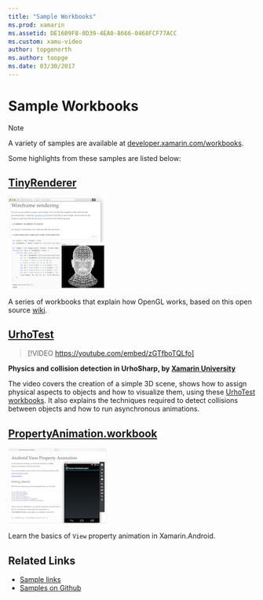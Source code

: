 ```yaml
---
title: "Sample Workbooks"
ms.prod: xamarin
ms.assetid: DE1609F8-0D39-4EA0-8666-0468FCF77ACC
ms.custom: xamu-video
author: topgenorth
ms.author: toopge
ms.date: 03/30/2017
---
```


# Sample Workbooks

> [!NOTE]
> A variety of samples are available at
[developer.xamarin.com/workbooks](https://developer.xamarin.com/workbooks/).

Some highlights from these samples are listed below:

## [TinyRenderer](tinyrenderer.md)

[![](images/tinyrenderer-sml.png "A series of workbooks that explain how OpenGL works")](images/tinyrenderer-sml-orig.png#lightbox)

A series of workbooks that explain how OpenGL works, based on this
open source [wiki](https://github.com/ssloy/tinyrenderer/wiki/).

[](tinyrenderer.md)

## [UrhoTest](https://github.com/Krumelur/UrhoTest)

 > [!VIDEO https://youtube.com/embed/zGTfboTQLfo]

**Physics and collision detection in UrhoSharp, by [Xamarin University](https://university.xamarin.com)**

The video covers the creation of a simple 3D scene, shows how to assign physical aspects to objects and how to visualize them, using these [UrhoTest workbooks](https://github.com/Krumelur/UrhoTest). It also explains the techniques required to detect collisions between objects and how to run asynchronous animations.

## [PropertyAnimation.workbook](https://developer.xamarin.com/workbooks/android/user-interface/PropertyAnimation.workbook)

[![](images/android-property-view-sml.png "Learn the basics of `View` property animation in Xamarin.Android")](images/android-property-view.png#lightbox)

Learn the basics of `View` property animation in Xamarin.Android.


<!--[![](images/skia0-sml.png "Android")](images/skia0.png#lightbox)

SkiaSharp provides a powerful C# API for doing 2D graphics. See how to use Skia to draw in your apps.-->


## Related Links

- [Sample links](https://developer.xamarin.com/workbooks)
- [Samples on Github](https://github.com/xamarin/workbooks)
